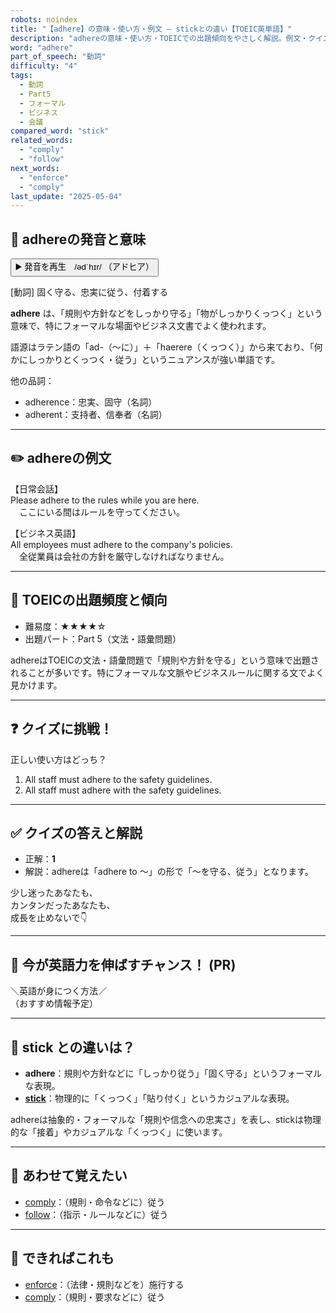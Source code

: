 ```yaml
---
robots: noindex
title: "【adhere】の意味・使い方・例文 ― stickとの違い【TOEIC英単語】"
description: "adhereの意味・使い方・TOEICでの出題傾向をやさしく解説。例文・クイズ付きでstickとの違いもわかりやすく学べます。"
word: "adhere"
part_of_speech: "動詞"
difficulty: "4"
tags:
  - 動詞
  - Part5
  - フォーマル
  - ビジネス
  - 会議
compared_word: "stick"
related_words:
  - "comply"
  - "follow"
next_words:
  - "enforce"
  - "comply"
last_update: "2025-05-04"
---
```


## 🔰 adhereの発音と意味

<button class="play-audio" onclick="playTTS('adhere')">
  <span class="play-audio-main">
    ▶️ 発音を再生　/ədˈhɪr/
  </span>
  <span class="play-audio-sub">
    （アドヒア）
  </span>
</button>

[動詞] 固く守る、忠実に従う、付着する

**adhere** は、「規則や方針などをしっかり守る」「物がしっかりくっつく」という意味で、特にフォーマルな場面やビジネス文書でよく使われます。

語源はラテン語の「ad-（～に）」＋「haerere（くっつく）」から来ており、「何かにしっかりとくっつく・従う」というニュアンスが強い単語です。

他の品詞：  
- adherence：忠実、固守（名詞）
- adherent：支持者、信奉者（名詞）

---

## ✏️ adhereの例文

【日常会話】  
Please adhere to the rules while you are here.  
　ここにいる間はルールを守ってください。

【ビジネス英語】  
All employees must adhere to the company's policies.  
　全従業員は会社の方針を厳守しなければなりません。

---

## 🎯 TOEICの出題頻度と傾向

- 難易度：★★★★☆
- 出題パート：Part 5（文法・語彙問題）

adhereはTOEICの文法・語彙問題で「規則や方針を守る」という意味で出題されることが多いです。特にフォーマルな文脈やビジネスルールに関する文でよく見かけます。

---

## ❓ クイズに挑戦！

正しい使い方はどっち？

1. All staff must adhere to the safety guidelines.  
2. All staff must adhere with the safety guidelines.

---

## ✅ クイズの答えと解説

- 正解：**1**
- 解説：adhereは「adhere to ～」の形で「～を守る、従う」となります。

少し迷ったあなたも、  
カンタンだったあなたも、  
成長を止めないで👇️

---

## 🚀 今が英語力を伸ばすチャンス！ (PR)

<div class="info-center">
＼英語が身につく方法／<br>  
（おすすめ情報予定）
</div>

---

## 🤔  stick との違いは？

- **adhere**：規則や方針などに「しっかり従う」「固く守る」というフォーマルな表現。
- **[stick](/word/stick/)**：物理的に「くっつく」「貼り付く」というカジュアルな表現。

adhereは抽象的・フォーマルな「規則や信念への忠実さ」を表し、stickは物理的な「接着」やカジュアルな「くっつく」に使います。

---

## 🧩 あわせて覚えたい

- [comply](/word/comply/)：（規則・命令などに）従う
- [follow](/word/follow/)：（指示・ルールなどに）従う

---

## 📖 できればこれも

- [enforce](/word/enforce/)：（法律・規則などを）施行する
- [comply](/word/comply/)：（規則・要求などに）従う

<!-- cvid: aid22_bid00 -->
